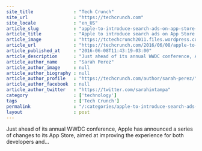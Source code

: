 ```yaml
---
site_title               : "Tech Crunch"
site_url                 : "https://techcrunch.com"
site_locale              : "en_US"
article_slug             : "apple-to-introduce-search-ads-on-app-store-along-with-changes-to-app-review-discovery-and-splits"
article_title            : "Apple to introduce search ads on App Store along with changes to app review, discovery and splits"
article_image            : "https://tctechcrunch2011.files.wordpress.com/2015/11/ios-appstore-search.jpg?w=764&h=400&crop=1"
article_url              : "https://techcrunch.com/2016/06/08/apple-to-introduce-search-ads-on-app-store-along-with-changes-to-app-review-discovery-and-splits/"
article_published_at     : "2016-06-08T11:43:19-03:00"
article_description      : "Just ahead of its annual WWDC conference, Apple has announced a series of changes to its App Store, aimed at improving the experience for both developers and..."
article_author_name      : "Sarah Perez"
article_author_image     : null
article_author_biography : null
article_author_profile   : "https://techcrunch.com/author/sarah-perez/"
article_author_facebook  : null
article_author_twitter   : "https://twitter.com/sarahintampa"
category                 : ['technology']
tags                     : ['Tech Crunch']
permalink                : "/:categories/apple-to-introduce-search-ads-on-app-store-along-with-changes-to-app-review-discovery-and-splits/"
layout                   : post
---
```


Just ahead of its annual WWDC conference, Apple has announced a series of changes to its App Store, aimed at improving the experience for both developers and...
